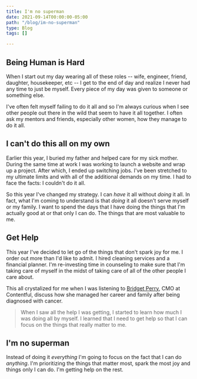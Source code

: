 ```yaml
---
title: I'm no superman
date: 2021-09-14T00:00:00-05:00
path: "/blog/im-no-superman"
type: Blog
tags: []

---
```

## Being Human is Hard

When I start out my day wearing all of these roles -- wife, engineer, friend, daughter, housekeeper, etc -- I get to the end of day and realize I never had any time to just be myself. Every piece of my day was given to someone or something else.

I've often felt myself failing to do it all and so I'm always curious when I see other people out there in the wild that seem to have it all together. I often ask my mentors and friends, especially other women, how they manage to do it all. 

## I can't do this all on my own

Earlier this year, I buried my father and helped care for my sick mother. During the same time at work I was working to launch a website and wrap up a project. After which, I ended up switching jobs. I've been stretched to my ultimate limits and with all of the additional demands on my time. I had to face the facts: I couldn't do it all.

So this year I've changed my strategy. I can _have_ it all without _doing_ it all. In fact, what I'm coming to understand is that _doing_ it all doesn't serve myself or my family. I want to spend the days that I have doing the things that I'm actually good at or that only I can do. The things that are most valuable to me.

## Get Help

This year I've decided to let go of the things that don't spark joy for me. I order out more than I'd like to admit. I hired cleaning services and a financial planner. I'm re-investing time in counseling to make sure that I'm taking care of myself in the midst of taking care of all of the other people I care about.

This all crystalized for me when I was listening to [Bridget Perry](https://www.contentful.com/blog/author/bridget-perry/), CMO at Contentful, discuss how she managed her career and family after being diagnosed with cancer.

> When I saw all the help I was getting, I started to learn how much I was doing all by myself. I learned that I need to get help so that I can focus on the things that really matter to me.

## I'm no superman

Instead of doing it _everything_ I'm going to focus on the fact that I can do _anything_. I'm prioritizing the things that matter most, spark the most joy and things only I can do. I'm getting help on the rest.